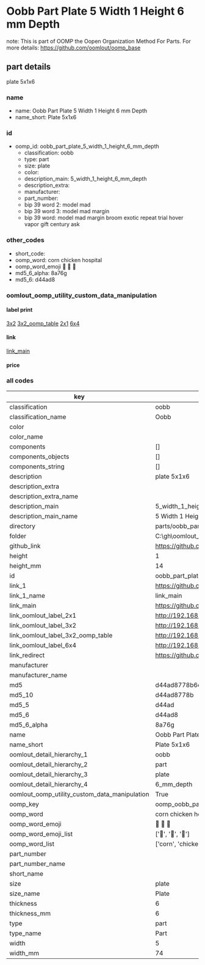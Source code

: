 # Oobb Part Plate 5 Width 1 Height 6 mm Depth  

note: This is part of OOMP the Oopen Organization Method For Parts. For more details: https://github.com/oomlout/oomp_base

##  part details
  



plate 5x1x6



### name
* name: Oobb Part Plate 5 Width 1 Height 6 mm Depth
* name_short: Plate 5x1x6 
### id
* oomp_id: oobb_part_plate_5_width_1_height_6_mm_depth
  * classification: oobb
  * type: part
  * size: plate
  * color: 
  * description_main: 5_width_1_height_6_mm_depth
  * description_extra: 
  * manufacturer: 
  * part_number: 
  * bip 39 word 2: model mad
  * bip 39 word 3: model mad margin
  * bip 39 word: model mad margin broom exotic repeat trial hover vapor gift century ask

### other_codes
* short_code: 
* oomp_word: corn chicken hospital
* oomp_word_emoji :corn: :chicken: :hospital:
* md5_6_alpha: 8a76g
* md5_6: d44ad8






### oomlout_oomp_utility_custom_data_manipulation
#### label print
[3x2](http://192.168.1.245:1112/?label=oomp%208a76g)
[3x2_oomp_table](http://192.168.1.108:1112/?label=oomp%208a76g)
[2x1](http://192.168.1.242:1112/?label=oomp%208a76g)
[6x4](http://192.168.1.55:1112/?label=oomp%208a76g)    

#### link

[link_main](https://github.com/oomlout/oomlout_oobb_version_4_generated_parts/tree/main/navigation_oomp/oobb/part/plate/5_width_1_height_6_mm_depth/part)                              

#### price







### all codes 
| key | value |  
| --- | --- |  
| classification | oobb |  
| classification_name | Oobb |  
| color |  |  
| color_name |  |  
| components | [] |  
| components_objects | [] |  
| components_string | [] |  
| description | plate 5x1x6 |  
| description_extra |  |  
| description_extra_name |  |  
| description_main | 5_width_1_height_6_mm_depth |  
| description_main_name | 5 Width 1 Height 6 mm Depth |  
| directory | parts/oobb_part_plate_5_width_1_height_6_mm_depth |  
| folder | C:\gh\oomlout_oobb_version_4_generated_parts\parts\oobb_part_plate_5_width_1_height_6_mm_depth |  
| github_link | https://github.com/oomlout/oomlout_oomp_part_src/tree/main/parts/oobb_part_plate_5_width_1_height_6_mm_depth |  
| height | 1 |  
| height_mm | 14 |  
| id | oobb_part_plate_5_width_1_height_6_mm_depth |  
| link_1 | https://github.com/oomlout/oomlout_oobb_version_4_generated_parts/tree/main/navigation_oomp/oobb/part/plate/5_width_1_height_6_mm_depth/part |  
| link_1_name | link_main |  
| link_main | https://github.com/oomlout/oomlout_oobb_version_4_generated_parts/tree/main/navigation_oomp/oobb/part/plate/5_width_1_height_6_mm_depth/part |  
| link_oomlout_label_2x1 | http://192.168.1.242:1112/?label=oomp%208a76g |  
| link_oomlout_label_3x2 | http://192.168.1.245:1112/?label=oomp%208a76g |  
| link_oomlout_label_3x2_oomp_table | http://192.168.1.108:1112/?label=oomp%208a76g |  
| link_oomlout_label_6x4 | http://192.168.1.55:1112/?label=oomp%208a76g |  
| link_redirect | https://github.com/oomlout/oomlout_oobb_version_4_generated_parts/tree/main/parts/_plate_05_01_06 |  
| manufacturer |  |  
| manufacturer_name |  |  
| md5 | d44ad8778b6e7d06daa801cd0fe16c74 |  
| md5_10 | d44ad8778b |  
| md5_5 | d44ad |  
| md5_6 | d44ad8 |  
| md5_6_alpha | 8a76g |  
| name | Oobb Part Plate 5 Width 1 Height 6 mm Depth |  
| name_short | Plate 5x1x6  |  
| oomlout_detail_hierarchy_1 | oobb |  
| oomlout_detail_hierarchy_2 | part |  
| oomlout_detail_hierarchy_3 | plate |  
| oomlout_detail_hierarchy_4 | 6_mm_depth |  
| oomlout_oomp_utility_custom_data_manipulation | True |  
| oomp_key | oomp_oobb_part_plate_5_width_1_height_6_mm_depth |  
| oomp_word | corn chicken hospital |  
| oomp_word_emoji | :corn: :chicken: :hospital: |  
| oomp_word_emoji_list | [':corn:', ':chicken:', ':hospital:'] |  
| oomp_word_list | ['corn', 'chicken', 'hospital'] |  
| part_number |  |  
| part_number_name |  |  
| short_name |  |  
| size | plate |  
| size_name | Plate |  
| thickness | 6 |  
| thickness_mm | 6 |  
| type | part |  
| type_name | Part |  
| width | 5 |  
| width_mm | 74 |  
